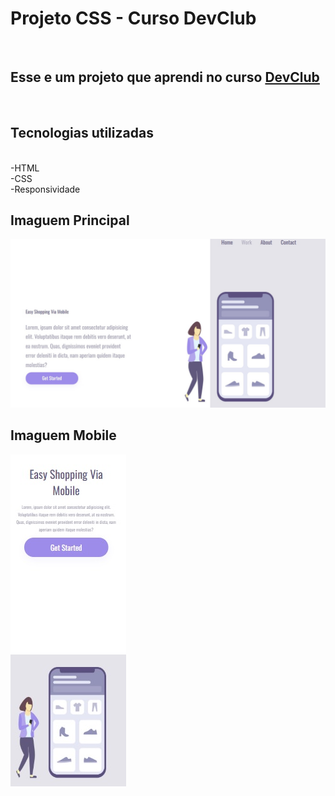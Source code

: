 <h1>Projeto CSS - Curso DevClub</h1>
<br>
<h2>Esse e um projeto que aprendi no curso <a href="https://rodolfomori.com.br/devclub">DevClub</a></h2>
<br>
<h2>Tecnologias utilizadas</h2>
<br>
-HTML
<br>
-CSS
<br>
-Responsividade
<br>
<h2> Imaguem Principal</h2>
<img src="https://github.com/eduardocastrotupa/CSS-PROJETO-pt1-4-Responsive/blob/main/img/capa-projeto-web.jpg?raw=true"/>
<br>
<h2>Imaguem Mobile</h2>
<img src="https://github.com/eduardocastrotupa/CSS-PROJETO-pt1-4-Responsive/blob/main/img/capa-projeto-mobile.jpg?raw=true"/>

